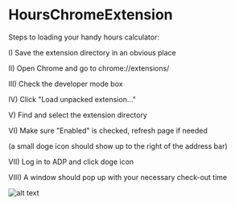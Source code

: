# HoursChromeExtension

Steps to loading your handy hours calculator:

I) Save the extension directory in an obvious place

II) Open Chrome and go to chrome://extensions/

III) Check the developer mode box

IV) Click "Load unpacked extension..."

V) Find and select the extension directory

VI) Make sure "Enabled" is checked, refresh page if needed 

(a small doge icon should show up to the right of the address bar)

VII) Log in to ADP and click doge icon

VIII) A window should pop up with your necessary check-out time

![alt text](https://github.com/anbilli/hoursChromeExt/v2_screenshot.png "Version 2.0")
